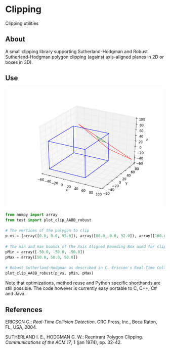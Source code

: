 # Clipping
Clipping utilities

## About
A small clipping library supporting Sutherland-Hodgman and Robust Sutherland-Hodgman polygon clipping (against axis-aligned planes in 2D or boxes in 3D).

## Use
<p align="center"><img src="res/Example.png" ></p>

```python
from numpy import array
from test import plot_clip_AABB_robust

# The vertices of the polygon to clip
p_vs = [array([0.0, 0.0, 95.0]), array([80.0, 0.0, 32.0]), array([100.0, 75.0, -45.0])]

# The min and max bounds of the Axis Aligned Bounding Box used for clipping
pMin = array([-50.0, -50.0, -50.0])
pMax = array([50.0, 50.0, 50.0])

# Robust Sutherland-Hodgman as described in C. Ericson's Real-Time Collision Detection with my own addition of ensuring no duplicate vertices
plot_clip_AABB_robust(p_vs, pMin, pMax)
```

Note that optimizations, method reuse and Python specific shorthands are still possible. The code however is currently easy portable to C, C++, C# and Java.

## References
ERICSON C.: *Real-Time Collision Detection*. CRC Press, Inc., Boca Raton, FL, USA, 2004.

SUTHERLAND I. E., HODGMAN G. W.: Reentrant Polygon Clipping. *Communications of the ACM 17*, 1 (jan 1974), pp. 32-42.
